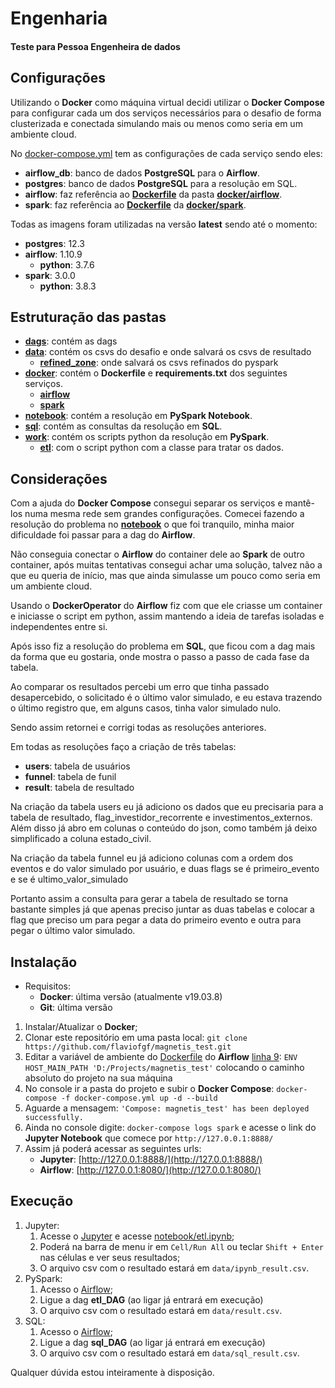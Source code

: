# Engenharia
#### Teste para Pessoa Engenheira de dados

## Configurações
Utilizando o **Docker** como máquina virtual decidi utilizar o **Docker Compose**
para configurar cada um dos serviços necessários para o desafio de forma clusterizada
e conectada simulando mais ou menos como seria em um ambiente cloud.

No [docker-compose.yml](https://github.com/flaviofgf/magnetis_test/blob/master/docker-compose.yml) tem as configurações de cada serviço sendo eles:
+ **airflow_db**: banco de dados **PostgreSQL** para o **Airflow**.
+ **postgres**: banco de dados **PostgreSQL** para a resolução em SQL.
+ **airflow**: faz referência ao **[Dockerfile](https://github.com/flaviofgf/magnetis_test/blob/master/docker/airflow/Dockerfile)** 
 da pasta **[docker/airflow](https://github.com/flaviofgf/magnetis_test/tree/master/docker/airflow)**.
+ **spark**: faz referência ao **[Dockerfile](https://github.com/flaviofgf/magnetis_test/blob/master/docker/spark/Dockerfile)**
 da **[docker/spark](https://github.com/flaviofgf/magnetis_test/tree/master/docker/spark)**.

Todas as imagens foram utilizadas na versão **latest** sendo até o momento:
+ **postgres**: 12.3
+ **airflow**: 1.10.9
    + **python**: 3.7.6
+ **spark**: 3.0.0
    + **python**: 3.8.3

## Estruturação das pastas
+ **[dags](https://github.com/flaviofgf/magnetis_test/tree/master/dags)**:
contém as dags
+ **[data](https://github.com/flaviofgf/magnetis_test/tree/master/data)**:
contém os csvs do desafio e onde salvará os csvs de resultado
  + **[refined_zone](https://github.com/flaviofgf/magnetis_test/tree/master/data/refined_zone)**:
  onde salvará os csvs refinados do pyspark
+ **[docker](https://github.com/flaviofgf/magnetis_test/tree/master/docker)**:
contém o **Dockerfile** e **requirements.txt** dos seguintes serviços.
    + **[airflow](https://github.com/flaviofgf/magnetis_test/tree/master/docker/airflow)**
    + **[spark](https://github.com/flaviofgf/magnetis_test/tree/master/docker/spark)**
+ **[notebook](https://github.com/flaviofgf/magnetis_test/tree/master/notebook)**:
contém a resolução em **PySpark Notebook**.
+ **[sql](https://github.com/flaviofgf/magnetis_test/tree/master/sql)**:
contém as consultas da resolução em **SQL**.
+ **[work](https://github.com/flaviofgf/magnetis_test/tree/master/work)**:
contém os scripts python da resolução em **PySpark**.
    + **[etl](https://github.com/flaviofgf/magnetis_test/tree/master/work/etl)**:
    com o script python com a classe para tratar os dados.

## Considerações
Com a ajuda do **Docker Compose** consegui separar os serviços e mantê-los numa mesma
rede sem grandes configurações.
Comecei fazendo a resolução do problema no **[notebook](https://github.com/flaviofgf/magnetis_test/blob/master/notebook/etl.ipynb)**
o que foi tranquilo, minha maior dificuldade foi passar para a dag do **Airflow**.

Não conseguia conectar o **Airflow** do container dele ao **Spark** de outro container,
após muitas tentativas consegui achar uma solução, talvez não a que eu queria de início,
mas que ainda simulasse um pouco como seria em um ambiente cloud.

Usando o **DockerOperator** do **Airflow** fiz com que ele criasse um container e iniciasse
o script em python, assim mantendo a ideia de tarefas isoladas e independentes entre si.

Após isso fiz a resolução do problema em **SQL**, que ficou com a dag mais da forma que eu
gostaria, onde mostra o passo a passo de cada fase da tabela.

Ao comparar os resultados percebi um erro que tinha passado desapercebido, o solicitado 
é o último valor simulado, e eu estava trazendo o último registro que, em alguns casos,
tinha valor simulado nulo.

Sendo assim retornei e corrigi todas as resoluções anteriores.

Em todas as resoluções faço a criação de três tabelas: 
+ **users**: tabela de usuários
+ **funnel**: tabela de funil
+ **result**: tabela de resultado

Na criação da tabela users eu já adiciono os dados que eu precisaria para a tabela
de resultado, flag_investidor_recorrente e investimentos_externos. Além disso já abro em
colunas o conteúdo do json, como também já deixo simplificado a coluna estado_civil.

Na criação da tabela funnel eu já adiciono colunas com a ordem dos eventos
e do valor simulado por usuário, e duas flags se é primeiro_evento e se é 
ultimo_valor_simulado
 
Portanto assim a consulta para gerar a tabela de resultado se torna bastante
simples já que apenas preciso juntar as duas tabelas e colocar a flag que preciso
um para pegar a data do primeiro evento e outra para pegar o último valor simulado.

## Instalação
+ Requisitos:
    + **Docker**: última versão (atualmente v19.03.8)
    + **Git**: última versão

1. Instalar/Atualizar o **Docker**;
1. Clonar este repositório em uma pasta local: `git clone https://github.com/flaviofgf/magnetis_test.git`
1. Editar a variável de ambiente do [Dockerfile](https://github.com/flaviofgf/magnetis_test/blob/master/docker/airflow/Dockerfile)
do **Airflow** [linha 9](https://github.com/flaviofgf/magnetis_test/blob/ea921141d206033bfba08a74d1c1eadbf3be7771/docker/airflow/Dockerfile#L9):
 `ENV HOST_MAIN_PATH 'D:/Projects/magnetis_test'` colocando o caminho absoluto do projeto na sua máquina
1. No console ir a pasta do projeto e subir o **Docker Compose**: `docker-compose -f docker-compose.yml up -d --build`
1. Aguarde a mensagem: `'Compose: magnetis_test' has been deployed successfully.`
1. Ainda no console digite: `docker-compose logs spark` e acesse o link do **Jupyter Notebook** que comece por
`http://127.0.0.1:8888/`
1. Assim já poderá acessar as seguintes urls:
    + **Jupyter**: [http://127.0.0.1:8888/](http://127.0.0.1:8888/)
    + **Airflow**: [http://127.0.0.1:8080/](http://127.0.0.1:8080/)

## Execução
1. Jupyter: 
    1. Acesse o [Jupyter](http://127.0.0.1:8888/) e acesse [notebook/etl.ipynb](http://127.0.0.1:8888/notebooks/notebook/etl.ipynb);
    1. Poderá na barra de menu ir em `Cell/Run All` ou teclar `Shift + Enter` nas células e ver seus resultados;
    1. O arquivo csv com o resultado estará em `data/ipynb_result.csv`.
1. PySpark:
    1. Acesso o [Airflow](http://127.0.0.1:8080/);
    1. Ligue a dag **etl_DAG** (ao ligar já entrará em execução)
    1. O arquivo csv com o resultado estará em `data/result.csv`.
1. SQL:
    1. Acesso o [Airflow](http://127.0.0.1:8080/);
    1. Ligue a dag **sql_DAG** (ao ligar já entrará em execução)
    1. O arquivo csv com o resultado estará em `data/sql_result.csv`.

Qualquer dúvida estou inteiramente à disposição.
